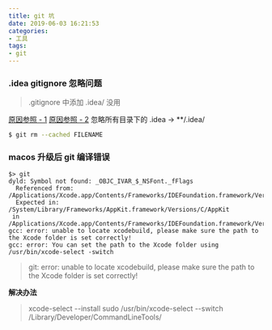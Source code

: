```yaml
---
title: git 坑
date: 2019-06-03 16:21:53
categories:
- 工具
tags:
- git
---
```


### .idea gitignore 忽略问题
> .gitignore 中添加 .idea/ 没用

[原因参照 - 1](https://help.github.com/en/articles/ignoring-files)
[原因参照 - 2](https://git-scm.com/docs/gitignore)
忽略所有目录下的 .idea -> \*\*/.idea/

```bash
$ git rm --cached FILENAME
```

### macos 升级后 git 编译错误
```
$> git
dyld: Symbol not found: _OBJC_IVAR_$_NSFont._fFlags
  Referenced from: /Applications/Xcode.app/Contents/Frameworks/IDEFoundation.framework/Versions/A/../../../../SharedFrameworks/DVTKit.framework/Versions/A/DVTKit
  Expected in: /System/Library/Frameworks/AppKit.framework/Versions/C/AppKit
 in /Applications/Xcode.app/Contents/Frameworks/IDEFoundation.framework/Versions/A/../../../../SharedFrameworks/DVTKit.framework/Versions/A/DVTKit
gcc: error: unable to locate xcodebuild, please make sure the path to the Xcode folder is set correctly!
gcc: error: You can set the path to the Xcode folder using /usr/bin/xcode-select -switch
```
> git: error: unable to locate xcodebuild, please make sure the path to the Xcode folder is set correctly!

**解决办法**
> xcode-select --install
> sudo /usr/bin/xcode-select --switch /Library/Developer/CommandLineTools/

